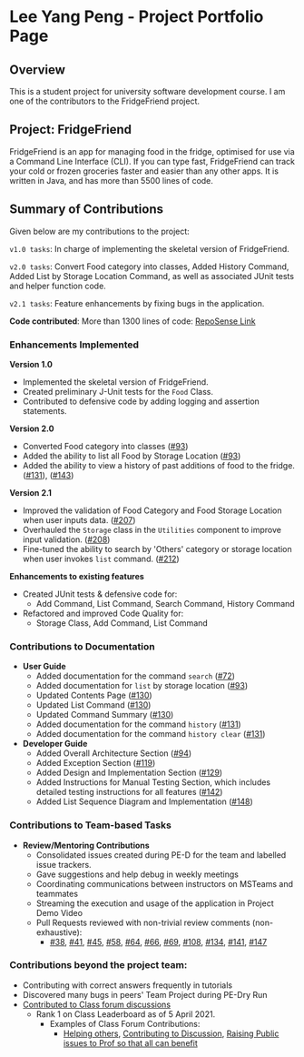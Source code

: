 # Lee Yang Peng - Project Portfolio Page

## Overview
This is a student project for university software development course. I am one of the contributors to the FridgeFriend project.

## Project: FridgeFriend

FridgeFriend is an app for managing food in the fridge, optimised for use via a Command Line Interface (CLI).
If you can type fast, FridgeFriend can track your cold or frozen groceries faster and easier than any other apps.
It is written in Java, and has more than 5500 lines of code.


## Summary of Contributions
Given below are my contributions to the project:

`v1.0 tasks`: In charge of implementing the skeletal version of FridgeFriend.

`v2.0 tasks`: Convert Food category into classes, Added History Command, Added List by Storage Location Command,
as well as associated JUnit tests and helper function code.

`v2.1 tasks`: Feature enhancements by fixing bugs in the application.

**Code contributed**: More than 1300 lines of code: [RepoSense Link](https://nus-cs2113-ay2021s2.github.io/tp-dashboard/?search=leeyp)

### Enhancements Implemented


**Version 1.0**
- Implemented the skeletal version of FridgeFriend.
- Created preliminary J-Unit tests for the `Food` Class.
- Contributed to defensive code by adding logging and assertion statements.

**Version 2.0**
- Converted Food category into classes ([#93](https://github.com/AY2021S2-CS2113-T10-1/tp/pull/93))  
- Added the ability to list all Food by Storage Location ([#93](https://github.com/AY2021S2-CS2113-T10-1/tp/pull/93))
- Added the ability to view a history of past additions of food to the fridge. ([#131](https://github.com/AY2021S2-CS2113-T10-1/tp/pull/131)), ([#143](https://github.com/AY2021S2-CS2113-T10-1/tp/pull/143))

**Version 2.1**
- Improved the validation of Food Category and Food Storage Location when user inputs data. ([#207](https://github.com/AY2021S2-CS2113-T10-1/tp/pull/207))
- Overhauled the `Storage` class in the `Utilities` component to improve input validation. ([#208](https://github.com/AY2021S2-CS2113-T10-1/tp/pull/208))
- Fine-tuned the ability to search by 'Others' category or storage location when user invokes `list` command. ([#212](https://github.com/AY2021S2-CS2113-T10-1/tp/pull/212))
  
**Enhancements to existing features**  
- Created JUnit tests & defensive code for:
  - Add Command, List Command, Search Command, History Command
- Refactored and improved Code Quality for:
  - Storage Class, Add Command, List Command


### Contributions to Documentation


- **User Guide**
    - Added documentation for the command `search` ([#72](https://github.com/AY2021S2-CS2113-T10-1/tp/pull/72))
    - Added documentation for `list` by storage location ([#93](https://github.com/AY2021S2-CS2113-T10-1/tp/pull/93))  
    - Updated Contents Page ([#130](https://github.com/AY2021S2-CS2113-T10-1/tp/pull/130))
    - Updated List Command ([#130](https://github.com/AY2021S2-CS2113-T10-1/tp/pull/130))
    - Updated Command Summary ([#130](https://github.com/AY2021S2-CS2113-T10-1/tp/pull/130))  
    - Added documentation for the command `history` ([#131](https://github.com/AY2021S2-CS2113-T10-1/tp/pull/131))
    - Added documentation for the command `history clear` ([#131](https://github.com/AY2021S2-CS2113-T10-1/tp/pull/131))
- **Developer Guide**
    - Added Overall Architecture Section ([#94](https://github.com/AY2021S2-CS2113-T10-1/tp/pull/94))
    - Added Exception Section ([#119](https://github.com/AY2021S2-CS2113-T10-1/tp/pull/119))
    - Added Design and Implementation Section ([#129](https://github.com/AY2021S2-CS2113-T10-1/tp/pull/129))
    - Added Instructions for Manual Testing Section, which includes detailed testing instructions for all features ([#142](https://github.com/AY2021S2-CS2113-T10-1/tp/pull/142))
    - Added List Sequence Diagram and Implementation ([#148](https://github.com/AY2021S2-CS2113-T10-1/tp/pull/148))

### Contributions to Team-based Tasks

- **Review/Mentoring Contributions**
  - Consolidated issues created during PE-D for the team and labelled issue trackers.
  - Gave suggestions and help debug in weekly meetings
  - Coordinating communications between instructors on MSTeams and teammates
  - Streaming the execution and usage of the application in Project Demo Video
  - Pull Requests reviewed with non-trivial review comments (non-exhaustive):
    - [#38](https://github.com/AY2021S2-CS2113-T10-1/tp/pull/38), [#41](https://github.com/AY2021S2-CS2113-T10-1/tp/pull/41), [#45](https://github.com/AY2021S2-CS2113-T10-1/tp/pull/45), [#58](https://github.com/AY2021S2-CS2113-T10-1/tp/pull/58), [#64](https://github.com/AY2021S2-CS2113-T10-1/tp/pull/64), [#66](https://github.com/AY2021S2-CS2113-T10-1/tp/pull/66), [#69](https://github.com/AY2021S2-CS2113-T10-1/tp/pull/69), [#108](https://github.com/AY2021S2-CS2113-T10-1/tp/pull/108), [#134](https://github.com/AY2021S2-CS2113-T10-1/tp/pull/134), [#141](https://github.com/AY2021S2-CS2113-T10-1/tp/pull/141), [#147](https://github.com/AY2021S2-CS2113-T10-1/tp/pull/147)

### Contributions beyond the project team:
- Contributing with correct answers frequently in tutorials
- Discovered many bugs in peers' Team Project during PE-Dry Run
- [Contributed to Class forum discussions](https://nus-cs2113-ay2021s2.github.io/dashboards/contents/forum-activities.html#1-lee-peng-leeyp-21-posts)
  - Rank 1 on Class Leaderboard as of 5 April 2021.
    - Examples of Class Forum Contributions:
        - [Helping others](https://github.com/nus-cs2113-AY2021S2/forum/issues/3#issuecomment-762286714), [Contributing to Discussion](https://github.com/nus-cs2113-AY2021S2/forum/issues/13#issuecomment-766749214), [Raising Public issues to Prof so that all can benefit](https://github.com/nus-cs2113-AY2021S2/forum/issues/42)
